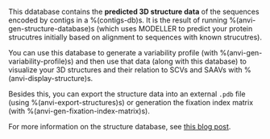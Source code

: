 This ddatabase contains the **predicted 3D structure data** of the sequences encoded by contigs in a %(contigs-db)s. It is the result of running %(anvi-gen-structure-database)s (which uses MODELLER to predict your protein strucutres initially based on alignment to sequences with known strucutres). 

You can use this database to generate a variability profile (with %(anvi-gen-variability-profile)s) and then use that data (along with this database) to visualize your 3D structures and their relation to SCVs and SAAVs with %(anvi-display-structure)s. 

Besides this, you can export the structure data into an external `.pdb` file (using %(anvi-export-structures)s) or generation the fixation index matrix (with %(anvi-gen-fixation-index-matrix)s). 

For more information on the structure database, see [this blog post](http://merenlab.org/2018/09/04/getting-started-with-anvio-structure/#the-structure-database). 

